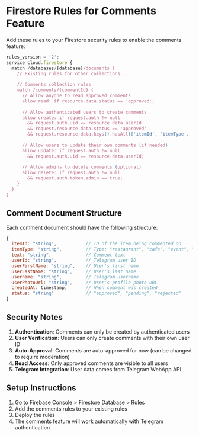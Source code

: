 # Firestore Rules for Comments Feature

Add these rules to your Firestore security rules to enable the comments feature:

```javascript
rules_version = '2';
service cloud.firestore {
  match /databases/{database}/documents {
    // Existing rules for other collections...
    
    // Comments collection rules
    match /comments/{commentId} {
      // Allow anyone to read approved comments
      allow read: if resource.data.status == 'approved';
      
      // Allow authenticated users to create comments
      allow create: if request.auth != null 
        && request.auth.uid == resource.data.userId
        && request.resource.data.status == 'approved'
        && request.resource.data.keys().hasAll(['itemId', 'itemType', 'text', 'userId', 'createdAt']);
      
      // Allow users to update their own comments (if needed)
      allow update: if request.auth != null 
        && request.auth.uid == resource.data.userId;
      
      // Allow admins to delete comments (optional)
      allow delete: if request.auth != null 
        && request.auth.token.admin == true;
    }
  }
}
```

## Comment Document Structure

Each comment document should have the following structure:

```javascript
{
  itemId: "string",           // ID of the item being commented on
  itemType: "string",         // Type: "restaurant", "cafe", "event", "job"
  text: "string",             // Comment text
  userId: "string",           // Telegram user ID
  userFirstName: "string",    // User's first name
  userLastName: "string",     // User's last name
  username: "string",         // Telegram username
  userPhotoUrl: "string",     // User's profile photo URL
  createdAt: timestamp,       // When comment was created
  status: "string"            // "approved", "pending", "rejected"
}
```

## Security Notes

1. **Authentication**: Comments can only be created by authenticated users
2. **User Verification**: Users can only create comments with their own user ID
3. **Auto-Approval**: Comments are auto-approved for now (can be changed to require moderation)
4. **Read Access**: Only approved comments are visible to all users
5. **Telegram Integration**: User data comes from Telegram WebApp API

## Setup Instructions

1. Go to Firebase Console > Firestore Database > Rules
2. Add the comments rules to your existing rules
3. Deploy the rules
4. The comments feature will work automatically with Telegram authentication
